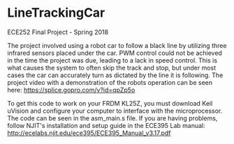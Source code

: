 # LineTrackingCar
ECE252 Final Project - Spring 2018

The project involved using a robot car to follow a black line by utilizing three infrared sensors placed under the car. PWM control could not be achieved in the time the project was due, leading to a lack in speed control. This is what causes the system to often skip the track and stop, but under most cases the car can accurately turn as dictated by the line it is following. The project video with a demonstration of the robots operation can be seen here:
https://splice.gopro.com/v?id=qpZp5o


To get this code to work on your FRDM KL25Z, you must download Keil uVision and configure your computer to interface with the microprocessor. The code can be seen in the asm_main.s file. If you are having problems, follow NJIT's installation and setup guide in the ECE395 Lab manual: http://ecelabs.njit.edu/ece395/ECE395_Manual_v3.17.pdf
